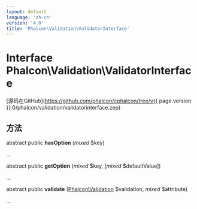 ```yaml
---
layout: default
language: 'zh-cn'
version: '4.0'
title: 'Phalcon\Validation\ValidatorInterface'
---
```


# Interface **Phalcon\Validation\ValidatorInterface**

[源码在GitHub](https://github.com/phalcon/cphalcon/tree/v{{ page.version }}.0/phalcon/validation/validatorinterface.zep)

## 方法

abstract public **hasOption** (*mixed* $key)

...

abstract public **getOption** (*mixed* $key, [*mixed* $defaultValue])

...

abstract public **validate** ([Phalcon\Validation](Phalcon_Validation) $validation, *mixed* $attribute)

...